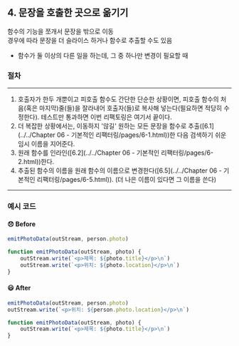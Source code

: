 ## 4. 문장을 호출한 곳으로 옮기기

함수의 기능을 쪼개서 문장을 밖으로 이동  
경우에 따라 문장을 더 슬라이스 하거나 함수로 추출할 수도 있음
- 함수가 둘 이상의 다른 일을 하는데, 그 중 하나만 변경이 필요할 때

### 절차
----

1. 호출자가 한두 개뿐이고 피호출 함수도 간단한 단순한 상황이면, 피호출 함수의 처음(혹은 마지막)줄(들)을 잘라내어 호출자(들)로 복사해 넣는다(필요하면 적당히 수정한다). 
테스트만 통과하면 이번 리팩토링은 여기서 끝이다.
2. 더 복잡한 상황에서는, 이동하지 '않길' 원하는 모든 문장을 함수로 추출([6.1](../../Chapter 06 - 기본적인 리팩터링/pages/6-1.html))한 다음 검색하기 쉬운 임시 이름을 지어준다.
3. 원래 함수를 인라인([6.2](../../Chapter 06 - 기본적인 리팩터링/pages/6-2.html))한다.
4. 추출된 함수의 이름을 원래 함수의 이름으로 변경한다([6.5](../../Chapter 06 - 기본적인 리팩터링/pages/6-5.html)). (더 나은 이름이 있다면 그 이름을 쓴다)

----

### 예시 코드

#### 😞 Before
```js
emitPhotoData(outStream, person.photo)

function emitPhotoData(outStream, photo) {
    outStream.write(`<p>제목: ${photo.title}</p>\n`)
    outStream.write(`<p>위치: ${photo.location}</p>\n`)
}
```

#### 😃 After
```js
emitPhotoData(outStream, person.photo)
outStream.write(`<p>위치: ${person.photo.location}</p>\n`)

function emitPhotoData(outStream, photo) {
    outStream.write(`<p>제목: ${photo.title}</p>\n`)
}
```